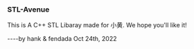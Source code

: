 ### STL-Avenue
This is A C++ STL Libaray made for 小黄. 
We hope you'll like it!

----by hank & fendada
Oct 24th, 2022
